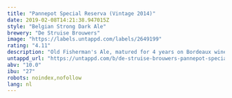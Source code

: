 ```yaml
---
title: "Pannepot Special Reserva (Vintage 2014)"
date: 2019-02-08T14:21:38.947015Z
style: "Belgian Strong Dark Ale"
brewery: "De Struise Brouwers"
image: "https://labels.untappd.com/labels/2649199"
rating: "4.11"
description: "Old Fisherman's Ale, matured for 4 years on Bordeaux wine oak barrels from France. Vintage 2014, bottled 2018."
untappd_url: "https://untappd.com/b/de-struise-brouwers-pannepot-special-reserva-vintage-2014/2649199"
abv: "10.0"
ibu: "27"
robots: noindex,nofollow
lang: nl
---
```

